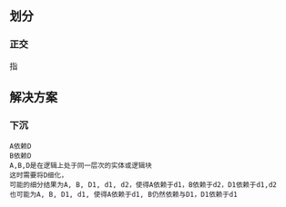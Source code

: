 ## 划分

### 正交

指

## 解决方案

### 下沉

```
A依赖D
B依赖D
A,B,D是在逻辑上处于同一层次的实体或逻辑块
这时需要将D细化，
可能的细分结果为A, B, D1, d1, d2，使得A依赖于d1，B依赖于d2，D1依赖于d1,d2
也可能为A, B, D1, d1, 使得A依赖于d1, B仍然依赖与D1，D1依赖于d1
```
